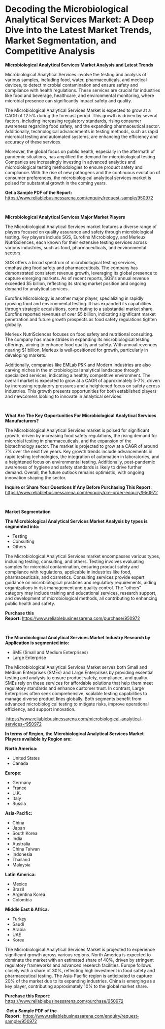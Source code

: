 <p><h1>Decoding the Microbiological Analytical Services Market: A Deep Dive into the Latest Market Trends, Market Segmentation, and Competitive Analysis</h1></p><p><strong>Microbiological Analytical Services Market Analysis and Latest Trends</strong></p>
<p><p>Microbiological Analytical Services involve the testing and analysis of various samples, including food, water, pharmaceuticals, and medical devices, to detect microbial contamination and ensure safety and compliance with health regulations. These services are crucial for industries like food and beverage, healthcare, and environmental monitoring, where microbial presence can significantly impact safety and quality.</p><p>The Microbiological Analytical Services Market is expected to grow at a CAGR of 12.5% during the forecast period. This growth is driven by several factors, including increasing regulatory standards, rising consumer awareness regarding food safety, and the expanding pharmaceutical sector. Additionally, technological advancements in testing methods, such as rapid microbial testing and automated systems, are enhancing the efficiency and accuracy of these services. </p><p>Moreover, the global focus on public health, especially in the aftermath of pandemic situations, has amplified the demand for microbiological testing. Companies are increasingly investing in advanced analytics and microbiological testing methodologies to ensure product safety and compliance. With the rise of new pathogens and the continuous evolution of consumer preferences, the microbiological analytical services market is poised for substantial growth in the coming years.</p></p>
<p><strong>Get a Sample PDF of the Report:&nbsp;</strong> <a href="https://www.reliablebusinessarena.com/enquiry/request-sample/950972?utm_campaign=3061&utm_medium=2&utm_source=Github&utm_content=ia&utm_term=19042025&utm_id=microbiological-analytical-services">https://www.reliablebusinessarena.com/enquiry/request-sample/950972</a></p>
<p>&nbsp;</p>
<p><strong>Microbiological Analytical Services Major Market Players</strong></p>
<p><p>The Microbiological Analytical Services market features a diverse range of players focused on quality assurance and safety through microbiological testing. Key players include SGS, Eurofins Microbiology, and Merieux NutriSciences, each known for their extensive testing services across various industries, such as food, pharmaceuticals, and environmental sectors.</p><p>SGS offers a broad spectrum of microbiological testing services, emphasizing food safety and pharmaceuticals. The company has demonstrated consistent revenue growth, leveraging its global presence to capture emerging markets. As of recent reports, SGS's annual revenue exceeded $5 billion, reflecting its strong market position and ongoing demand for analytical services.</p><p>Eurofins Microbiology is another major player, specializing in rapidly growing food and environmental testing. It has expanded its capabilities through strategic acquisitions, contributing to a substantial market share. Eurofins reported revenues of over $5 billion, indicating significant market penetration and future growth prospects as food safety regulations tighten globally.</p><p>Merieux NutriSciences focuses on food safety and nutritional consulting. The company has made strides in expanding its microbiological testing offerings, aiming to enhance food quality and safety. With annual revenues nearing $1 billion, Merieux is well-positioned for growth, particularly in developing markets.</p><p>Additionally, companies like EMLab P&K and Modern Industries are also carving niches in the microbiological analytical landscape through specialized services, indicating a healthy competitive environment. The overall market is expected to grow at a CAGR of approximately 5-7%, driven by increasing regulatory pressures and a heightened focus on safety across industries. This growth presents opportunities for both established players and newcomers looking to innovate in analytical services.</p></p>
<p>&nbsp;</p>
<p><strong>What Are The Key Opportunities For Microbiological Analytical Services Manufacturers?</strong></p>
<p><p>The Microbiological Analytical Services market is poised for significant growth, driven by increasing food safety regulations, the rising demand for microbial testing in pharmaceuticals, and the expansion of the biotechnology sector. The market is projected to grow at a CAGR of around 7% over the next five years. Key growth trends include advancements in rapid testing technologies, the integration of automation in laboratories, and a heightened focus on environmental testing. Additionally, post-pandemic awareness of hygiene and safety standards is likely to drive further demand. Overall, the future outlook remains optimistic, with ongoing innovation shaping the sector.</p></p>
<p><strong>Inquire or Share Your Questions If Any Before Purchasing This Report:</strong> <a href="https://www.reliablebusinessarena.com/enquiry/pre-order-enquiry/950972?utm_campaign=3061&utm_medium=2&utm_source=Github&utm_content=ia&utm_term=19042025&utm_id=microbiological-analytical-services">https://www.reliablebusinessarena.com/enquiry/pre-order-enquiry/950972</a></p>
<p>&nbsp;</p>
<p><strong>Market Segmentation</strong></p>
<p><strong>The Microbiological Analytical Services Market Analysis by types is segmented into:</strong></p>
<p><ul><li>Testing</li><li>Consulting</li><li>Others</li></ul></p>
<p><p>The Microbiological Analytical Services market encompasses various types, including testing, consulting, and others. Testing involves evaluating samples for microbial contamination, ensuring product safety and compliance with regulations, applicable in industries like food, pharmaceuticals, and cosmetics. Consulting services provide expert guidance on microbiological practices and regulatory requirements, aiding organizations in risk management and quality control. The "others" category may include training and educational services, research support, and development of microbiological methods, all contributing to enhancing public health and safety.</p></p>
<p><strong>Purchase this Report:&nbsp;</strong><a href="https://www.reliablebusinessarena.com/purchase/950972?utm_campaign=3061&utm_medium=2&utm_source=Github&utm_content=ia&utm_term=19042025&utm_id=microbiological-analytical-services">https://www.reliablebusinessarena.com/purchase/950972</a></p>
<p>&nbsp;</p>
<p><strong>The Microbiological Analytical Services Market Industry Research by Application is segmented into:</strong></p>
<p><ul><li>SME (Small and Medium Enterprises)</li><li>Large Enterprise</li></ul></p>
<p><p>The Microbiological Analytical Services Market serves both Small and Medium Enterprises (SMEs) and Large Enterprises by providing essential testing and analysis to ensure product safety, compliance, and quality. SMEs rely on these services for affordable solutions that help them meet regulatory standards and enhance customer trust. In contrast, Large Enterprises often seek comprehensive, scalable testing capabilities to manage diverse product lines globally. Both segments benefit from advanced microbiological testing to mitigate risks, improve operational efficiency, and support innovation.</p></p>
<p><a href="https://www.reliablebusinessarena.com/microbiological-analytical-services-r950972?utm_campaign=3061&utm_medium=2&utm_source=Github&utm_content=ia&utm_term=19042025&utm_id=microbiological-analytical-services">&nbsp;https://www.reliablebusinessarena.com/microbiological-analytical-services-r950972</a></p>
<p><strong>In terms of Region, the Microbiological Analytical Services Market Players available by Region are:</strong></p>
<p>
    <p> <strong> North America: </strong>
        <ul>
            <li>United States</li>
            <li>Canada</li>
        </ul>
        </p> 
    <p> <strong> Europe: </strong>
        <ul>
            <li>Germany</li>
            <li>France</li>
            <li>U.K.</li>
            <li>Italy</li>
            <li>Russia</li>
        </ul>
        </p> 
    <p> <strong> Asia-Pacific: </strong>
        <ul>
            <li>China</li>
            <li>Japan</li>
            <li>South Korea</li>
            <li>India</li>
            <li>Australia</li>
            <li>China Taiwan</li>
            <li>Indonesia</li>
            <li>Thailand</li>
            <li>Malaysia</li>
        </ul>
        </p> 
    <p> <strong> Latin America: </strong>
        <ul>
            <li>Mexico</li>
            <li>Brazil</li>
            <li>Argentina Korea</li>
            <li>Colombia</li>
        </ul>
        </p> 
    <p> <strong> Middle East & Africa: </strong>
        <ul>
            <li>Turkey</li>
            <li>Saudi</li>
            <li>Arabia</li>
            <li>UAE</li>
            <li>Korea</li>
        </ul>
    </p>
    </p>
<p><p>The Microbiological Analytical Services Market is projected to experience significant growth across various regions. North America is expected to dominate the market with an estimated share of 40%, driven by stringent regulatory frameworks and advanced research facilities. Europe follows closely with a share of 30%, reflecting high investment in food safety and pharmaceutical testing. The Asia-Pacific region is anticipated to capture 20% of the market due to its expanding industries. China is emerging as a key player, contributing approximately 10% to the global market share.</p></p>
<p><strong>Purchase this Report: </strong><a href="https://www.reliablebusinessarena.com/purchase/950972?utm_campaign=3061&utm_medium=2&utm_source=Github&utm_content=ia&utm_term=19042025&utm_id=microbiological-analytical-services">https://www.reliablebusinessarena.com/purchase/950972</a></p>
<p>&nbsp;<strong>Get a Sample PDF of the Report:&nbsp;&nbsp;</strong><a href="https://www.reliablebusinessarena.com/enquiry/request-sample/950972?utm_campaign=3061&utm_medium=2&utm_source=Github&utm_content=ia&utm_term=19042025&utm_id=microbiological-analytical-services">https://www.reliablebusinessarena.com/enquiry/request-sample/950972</a></p>
<p><strong></strong></p>
<p><p></p><p></p><p></p></p>